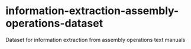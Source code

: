 # information-extraction-assembly-operations-dataset
Dataset for information extraction from assembly operations text manuals
